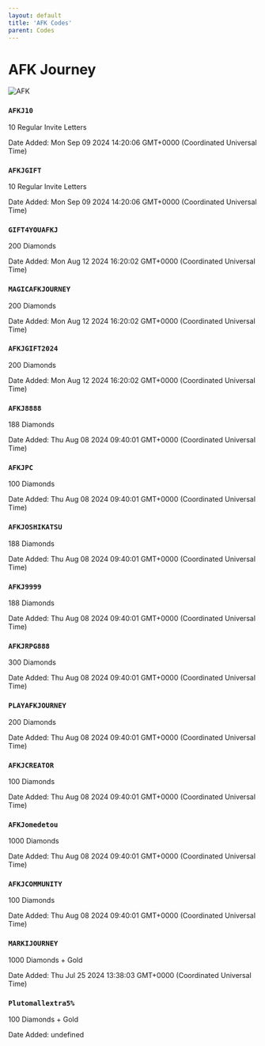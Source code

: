```yaml
---
layout: default
title: 'AFK Codes'
parent: Codes
---
```


# AFK Journey

![AFK](https://cdn.discordapp.com/emojis/1264987657306509384.png)

### `AFKJ10`

10 Regular Invite Letters

Date Added: Mon Sep 09 2024 14:20:06 GMT+0000 (Coordinated Universal Time)

### `AFKJGIFT`

10 Regular Invite Letters

Date Added: Mon Sep 09 2024 14:20:06 GMT+0000 (Coordinated Universal Time)

### `GIFT4YOUAFKJ`

200 Diamonds

Date Added: Mon Aug 12 2024 16:20:02 GMT+0000 (Coordinated Universal Time)

### `MAGICAFKJOURNEY`

200 Diamonds

Date Added: Mon Aug 12 2024 16:20:02 GMT+0000 (Coordinated Universal Time)

### `AFKJGIFT2024`

200 Diamonds

Date Added: Mon Aug 12 2024 16:20:02 GMT+0000 (Coordinated Universal Time)

### `AFKJ8888`

188 Diamonds

Date Added: Thu Aug 08 2024 09:40:01 GMT+0000 (Coordinated Universal Time)

### `AFKJPC`

100 Diamonds

Date Added: Thu Aug 08 2024 09:40:01 GMT+0000 (Coordinated Universal Time)

### `AFKJOSHIKATSU`

188 Diamonds

Date Added: Thu Aug 08 2024 09:40:01 GMT+0000 (Coordinated Universal Time)

### `AFKJ9999`

188 Diamonds

Date Added: Thu Aug 08 2024 09:40:01 GMT+0000 (Coordinated Universal Time)

### `AFKJRPG888`

300 Diamonds

Date Added: Thu Aug 08 2024 09:40:01 GMT+0000 (Coordinated Universal Time)

### `PLAYAFKJOURNEY`

200 Diamonds

Date Added: Thu Aug 08 2024 09:40:01 GMT+0000 (Coordinated Universal Time)

### `AFKJCREATOR`

100 Diamonds

Date Added: Thu Aug 08 2024 09:40:01 GMT+0000 (Coordinated Universal Time)

### `AFKJomedetou`

1000 Diamonds

Date Added: Thu Aug 08 2024 09:40:01 GMT+0000 (Coordinated Universal Time)

### `AFKJCOMMUNITY`

100 Diamonds

Date Added: Thu Aug 08 2024 09:40:01 GMT+0000 (Coordinated Universal Time)

### `MARKIJOURNEY`

1000 Diamonds + Gold

Date Added: Thu Jul 25 2024 13:38:03 GMT+0000 (Coordinated Universal Time)

### `Plutomallextra5%`

100 Diamonds + Gold

Date Added: undefined